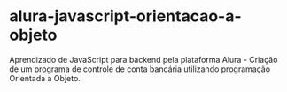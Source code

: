 # alura-javascript-orientacao-a-objeto
Aprendizado de JavaScript para backend pela plataforma Alura - Criação de um programa de controle de conta bancária utilizando programação Orientada a Objeto.
